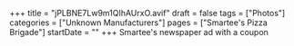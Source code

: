 +++
title = "jPLBNE7Lw9m1QIhAUrxO.avif"
draft = false
tags = ["Photos"]
categories = ["Unknown Manufacturers"]
pages = ["Smartee's Pizza Brigade"]
startDate = ""
+++
Smartee's newspaper ad with a coupon

